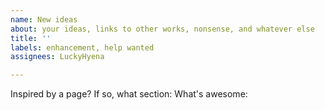 ```yaml
---
name: New ideas
about: your ideas, links to other works, nonsense, and whatever else
title: ''
labels: enhancement, help wanted
assignees: LuckyHyena

---
```


Inspired by a page?
If so, what section:
What's awesome:
